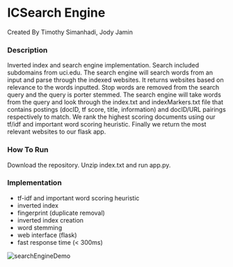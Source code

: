 # ICSearch Engine

Created By Timothy Simanhadi, Jody Jamin

### Description
Inverted index and search engine implementation. Search included subdomains from uci.edu. The search engine will search words from an input and parse through the indexed websites. It returns websites based on relevance to the words inputted. Stop words are removed from the search query and the query is porter stemmed. The search engine will take words from the query and look through the index.txt and indexMarkers.txt file that contains postings (docID, tf score, title, information) and docID/URL pairings respectively to match. We rank the highest scoring documents using our tf/idf and important word scoring heuristic. Finally we return the most relevant websites to our flask app.

### How To Run
Download the repository. Unzip index.txt and run app.py.
### Implementation
- tf-idf and important word scoring heuristic
- inverted index
- fingerprint (duplicate removal)
- inverted index creation
- word stemming
- web interface (flask)
- fast response time (< 300ms)
  
![searchEngineDemo](https://media.giphy.com/media/H4YBD1XwDzTLlaXenc/giphy.gif)
